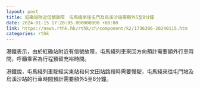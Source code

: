 ```yaml
---
layout: post
title: 紅磡站附近信號故障　屯馬綫來往屯門及烏溪沙站需額外5至8分鐘
date: 2024-01-15 17:28:05.000000000 +08:00
link: https://news.rthk.hk/rthk/ch/component/k2/1736306-20240115.htm
categories: rthk
---
```


港鐵表示，由於紅磡站附近有信號故障，屯馬綫列車來回方向預計需要額外行車時間，呼籲乘客為行程預留充裕時間。

港鐵說，屯馬綫列車駛經尖東站和何文田站路段時需要慢駛，屯馬綫來往屯門站及烏溪沙站的行車時間預計需要額外5至8分鐘。
